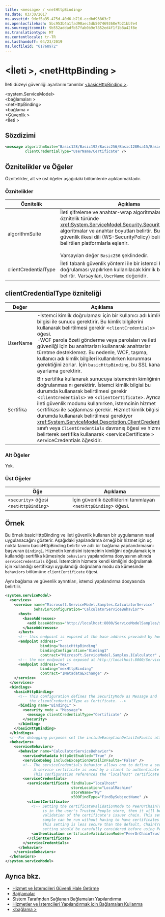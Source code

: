 ```yaml
---
title: <message> / <netHttpBinding>
ms.date: 03/30/2017
ms.assetid: 9def5a35-475d-40d6-b716-ccdbd93863c7
ms.openlocfilehash: 5bc953b4a1fad90aec5db507469368e7b21bb7e4
ms.sourcegitcommit: 9b552addadfb57fab0b9e7852ed4f1f1b8a42f8e
ms.translationtype: MT
ms.contentlocale: tr-TR
ms.lasthandoff: 04/23/2019
ms.locfileid: "61768972"
---
```

# <a name="message-of-nethttpbinding"></a>\<İleti >, \<netHttpBinding >
İleti düzeyi güvenliği ayarlarını tanımlar [ \<basicHttpBinding >](../../../../../docs/framework/configure-apps/file-schema/wcf/basichttpbinding.md).  
  
 \<system.ServiceModel>  
\<bağlamaları >  
\<netHttpBinding>  
\<bağlama >  
\<Güvenlik >  
\<İleti >  
  
## <a name="syntax"></a>Sözdizimi  
  
```xml  
<message algorithmSuite="Basic128/Basic192/Basic256/Basic128Rsa15/Basic256Rsa15/TripleDes/TripleDesRsa15/Basic128Sha256/Basic192Sha256/TripleDesSha256/Basic128Sha256Rsa15/Basic192Sha256Rsa15/Basic256Sha256Rsa15/TripleDesSha256Rsa15"
         clientCredentialType="UserName/Certificate" />
```  
  
## <a name="attributes-and-elements"></a>Öznitelikler ve Öğeler  
 Öznitelikler, alt ve üst öğeler aşağıdaki bölümlerde açıklanmaktadır.  
  
### <a name="attributes"></a>Öznitelikler  
  
|Öznitelik|Açıklama|  
|---------------|-----------------|  
|algorithmSuite|İleti şifreleme ve anahtar-wrap algoritmaları ayarlar. Bu öznitelik türünde <xref:System.ServiceModel.Security.SecurityAlgorithmSuite>, algoritmalar ve anahtar boyutları belirtir. Bu algoritmalar, güvenlik ilkesi dili (WS-SecurityPolicy) belirtiminde belirtilen platformlarla eşlenir.<br /><br /> Varsayılan değer `Basic256` şeklindedir.|  
|clientCredentialType|İleti tabanlı güvenlik yöntemi ile bir istemci kimlik doğrulaması yapılırken kullanılacak kimlik bilgisi türünü belirtir. Varsayılan, `UserName` değeridir.|  
  
## <a name="clientcredentialtype-attribute"></a>clientCredentialType özniteliği  
  
|Değer|Açıklama|  
|-----------|-----------------|  
|UserName|-İstemci kimlik doğrulaması için bir kullanıcı adı kimlik bilgisi ile sunucu gerektirir. Bu kimlik bilgilerini kullanarak belirtilmesi gerekir <`clientCredentials`> öğesi.<br />-WCF parola özeti gönderme veya parolaları ve ileti güvenliği için bu anahtarları kullanarak anahtarlar türetme desteklemez. Bu nedenle, WCF, taşıma, kullanıcı adı kimlik bilgileri kullanılırken korunması gerektiğini zorlar. İçin `basicHttpBinding`, bu SSL kanalı ayarlama gerektirir.|  
|Sertifika|Bir sertifika kullanarak sunucuya istemcinin kimliğinin doğrulanmasını gerektirir. İstemci kimlik bilgisi bu durumda kullanarak belirtilmesi gerekir <`clientCredentials`> ve <`clientCertificate`>. Ayrıca, ileti güvenlik modunu kullanırken, istemcinin hizmet sertifikası ile sağlanması gerekir. Hizmet kimlik bilgisi bu durumda kullanarak belirtilmesi gerekiyor <xref:System.ServiceModel.Description.ClientCredentials> sınıfı veya `ClientCredentials` davranış öğesi ve hizmeti belirterek sertifika kullanarak \<serviceCertificate > serviceCredentials öğesidir.|  
  
### <a name="child-elements"></a>Alt Öğeler  
 Yok.  
  
### <a name="parent-elements"></a>Üst Öğeler  
  
|Öğe|Açıklama|  
|-------------|-----------------|  
|<`security`> öğesi <`netHttpBinding`>|İçin güvenlik özelliklerini tanımlayan <`netHttpBinding`> öğesi.|  
  
## <a name="example"></a>Örnek  
 Bu örnek basicHttpBinding ve ileti güvenlik kullanan bir uygulamanın nasıl uygulanacağını gösterir. Aşağıdaki yapılandırma örneği bir hizmet için uç nokta tanımı basicHttpBinding belirtir ve adlı bir bağlama yapılandırmasını başvuran `Binding1`. Hizmetin kendisini istemcinin kimliğini doğrulamak için kullandığı sertifika kümesinde `behaviors` yapılandırma dosyasının altında `serviceCredentials` öğesi. İstemcinin hizmete kendi kimliğini doğrulamak için kullandığı sertifikayı uygulandığı doğrulama modu da kümesinde `behaviors` bölümüne `clientCertificate` öğesi.  
  
 Aynı bağlama ve güvenlik ayrıntıları, istemci yapılandırma dosyasında belirtilir.  
  
```xml  
<system.serviceModel>
  <services>
    <service name="Microsoft.ServiceModel.Samples.CalculatorService"
             behaviorConfiguration="CalculatorServiceBehavior">
      <host>
        <baseAddresses>
          <add baseAddress="http://localhost:8000/ServiceModelSamples/service" />
        </baseAddresses>
      </host>
      <!-- this endpoint is exposed at the base address provided by host: http://localhost:8000/ServiceModelSamples/service  -->
      <endpoint address=""
                binding="basicHttpBinding"
                bindingConfiguration="Binding1"
                contract="Microsoft.ServiceModel.Samples.ICalculator" />
      <!-- the mex endpoint is exposed at http://localhost:8000/ServiceModelSamples/service/mex -->
      <endpoint address="mex"
                binding="mexHttpBinding"
                contract="IMetadataExchange" />
    </service>
  </services>
  <bindings>
    <basicHttpBinding>
      <!-- This configuration defines the SecurityMode as Message and
           the clientCredentialType as Certificate. -->
      <binding name="Binding1" >
        <security mode = "Message">
          <message clientCredentialType="Certificate" />
        </security>
      </binding>
    </basicHttpBinding>
  </bindings>
  <!--For debugging purposes set the includeExceptionDetailInFaults attribute to true-->
  <behaviors>
    <serviceBehaviors>
      <behavior name="CalculatorServiceBehavior">
        <serviceMetadata httpGetEnabled="True" />
        <serviceDebug includeExceptionDetailInFaults="False" />
        <!-- The serviceCredentials behavior allows one to define a service certificate.
             A service certificate is used by a client to authenticate the service and provide message protection.
             This configuration references the "localhost" certificate installed during the setup instructions. -->
        <serviceCredentials>
          <serviceCertificate findValue="localhost"
                              storeLocation="LocalMachine"
                              storeName="My"
                              x509FindType="FindBySubjectName" />
          <clientCertificate>
            <!-- Setting the certificateValidationMode to PeerOrChainTrust means that if the certificate
                 is in the user's Trusted People store, then it will be trusted without performing a
                 validation of the certificate's issuer chain. This setting is used here for convenience so that the
                 sample can be run without having to have certificates issued by a certification authority (CA).
                 This setting is less secure than the default, ChainTrust. The security implications of this
                 setting should be carefully considered before using PeerOrChainTrust in production code. -->
            <authentication certificateValidationMode="PeerOrChainTrust" />
          </clientCertificate>
        </serviceCredentials>
      </behavior>
    </serviceBehaviors>
  </behaviors>
</system.serviceModel>
```  
  
## <a name="see-also"></a>Ayrıca bkz.

- [Hizmet ve İstemcileri Güvenli Hale Getirme](../../../../../docs/framework/wcf/feature-details/securing-services-and-clients.md)
- [Bağlamalar](../../../../../docs/framework/wcf/bindings.md)
- [Sistem Tarafından Sağlanan Bağlamaları Yapılandırma](../../../../../docs/framework/wcf/feature-details/configuring-system-provided-bindings.md)
- [Hizmetler ve İstemcileri Yapılandırmak için Bağlamaları Kullanma](../../../../../docs/framework/wcf/using-bindings-to-configure-services-and-clients.md)
- [\<bağlama >](../../../../../docs/framework/misc/binding.md)
